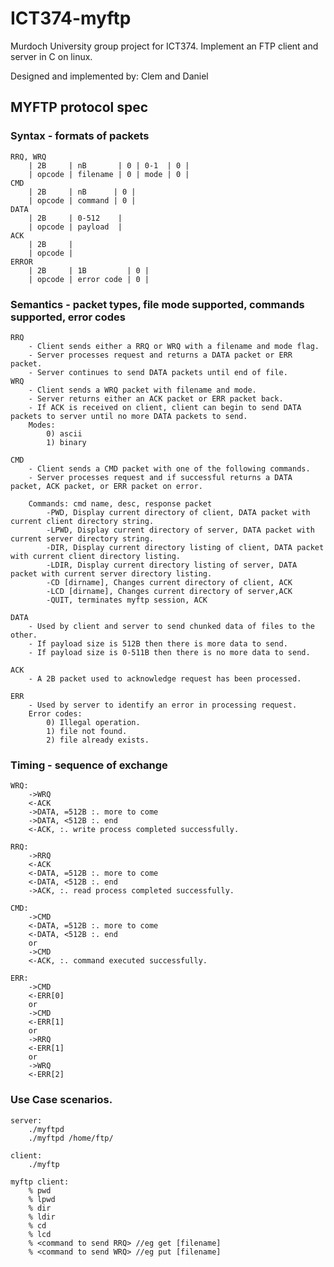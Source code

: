 # ICT374-myftp
Murdoch University group project for ICT374. Implement an FTP client and server in C on linux.

Designed and implemented by:
Clem and Daniel


## MYFTP protocol spec

### Syntax - formats of packets

	RRQ, WRQ
		| 2B     | nB       | 0 | 0-1  | 0 |
		| opcode | filename | 0 | mode | 0 |
	CMD
		| 2B     | nB      | 0 |
		| opcode | command | 0 |
	DATA
		| 2B     | 0-512    |
		| opcode | payload  |
	ACK
		| 2B     |
		| opcode |
	ERROR
		| 2B     | 1B         | 0 |
		| opcode | error code | 0 |


### Semantics - packet types, file mode supported, commands supported, error codes

	RRQ
		- Client sends either a RRQ or WRQ with a filename and mode flag.
		- Server processes request and returns a DATA packet or ERR packet.
		- Server continues to send DATA packets until end of file.
	WRQ
		- Client sends a WRQ packet with filename and mode.
		- Server returns either an ACK packet or ERR packet back.
		- If ACK is received on client, client can begin to send DATA packets to server until no more DATA packets to send.
		Modes:
			0) ascii
			1) binary

	CMD
		- Client sends a CMD packet with one of the following commands.
		- Server processes request and if successful returns a DATA packet, ACK packet, or ERR packet on error.

		Commands: cmd name, desc, response packet
			-PWD, Display current directory of client, DATA packet with current client directory string.
			-LPWD, Display current directory of server, DATA packet with current server directory string.
			-DIR, Display current directory listing of client, DATA packet with current client directory listing.
			-LDIR, Display current directory listing of server, DATA packet with current server directory listing.
			-CD [dirname], Changes current directory of client, ACK
			-LCD [dirname], Changes current directory of server,ACK
			-QUIT, terminates myftp session, ACK

	DATA
		- Used by client and server to send chunked data of files to the other.
		- If payload size is 512B then there is more data to send.
		- If payload size is 0-511B then there is no more data to send.

	ACK
		- A 2B packet used to acknowledge request has been processed.

	ERR
		- Used by server to identify an error in processing request.
		Error codes:
			0) Illegal operation.
			1) file not found.
			2) file already exists.

### Timing - sequence of exchange

	WRQ:
		->WRQ
		<-ACK
		->DATA, =512B :. more to come
		->DATA, <512B :. end
		<-ACK, :. write process completed successfully.

	RRQ:
		->RRQ
		<-ACK
		<-DATA, =512B :. more to come
		<-DATA, <512B :. end
		->ACK, :. read process completed successfully.

	CMD:
		->CMD
		<-DATA, =512B :. more to come
		<-DATA, <512B :. end
		or
		->CMD
		<-ACK, :. command executed successfully.

	ERR:
		->CMD
		<-ERR[0]
		or
		->CMD
		<-ERR[1]
		or
		->RRQ
		<-ERR[1]
		or
		->WRQ
		<-ERR[2]



### Use Case scenarios.

	server:
		./myftpd
		./myftpd /home/ftp/

	client:
		./myftp

	myftp client:
		% pwd
		% lpwd
		% dir
		% ldir
		% cd
		% lcd
		% <command to send RRQ> //eg get [filename]
		% <command to send WRQ> //eg put [filename]

